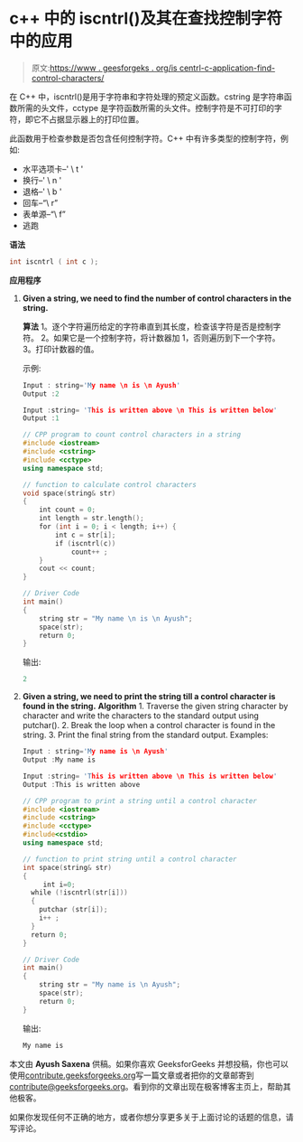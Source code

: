 # c++ 中的 iscntrl()及其在查找控制字符中的应用

> 原文:[https://www . geesforgeks . org/is centrl-c-application-find-control-characters/](https://www.geeksforgeeks.org/iscntrl-c-application-find-control-characters/)

在 C++ 中，iscntrl()是用于字符串和字符处理的预定义函数。cstring 是字符串函数所需的头文件，cctype 是字符函数所需的头文件。控制字符是不可打印的字符，即它不占据显示器上的打印位置。

此函数用于检查参数是否包含任何控制字符。C++ 中有许多类型的控制字符，例如:

*   水平选项卡–' \ t '
*   换行–' \ n '
*   退格–' \ b '
*   回车–“\ r”
*   表单源–“\ f”
*   逃跑

**语法**

```cpp
int iscntrl ( int c ); 

```

**应用程序**

1.  **Given a string, we need to find the number of control characters in the string.**

    **算法**
    1。逐个字符遍历给定的字符串直到其长度，检查该字符是否是控制字符。
    2。如果它是一个控制字符，将计数器加 1，否则遍历到下一个字符。
    3。打印计数器的值。

    示例:

    ```cpp
    Input : string='My name \n is \n Ayush'
    Output :2

    Input :string= 'This is written above \n This is written below'
    Output :1

    ```

    ```cpp
    // CPP program to count control characters in a string
    #include <iostream>
    #include <cstring>
    #include <cctype>
    using namespace std;

    // function to calculate control characters
    void space(string& str)
    {
        int count = 0;
        int length = str.length();
        for (int i = 0; i < length; i++) {
            int c = str[i];
            if (iscntrl(c))
                count++ ;
        }
        cout << count;
    }

    // Driver Code
    int main()
    {
        string str = "My name \n is \n Ayush";
        space(str);
        return 0;
    } 
    ```

    输出:

    ```cpp
    2

    ```

2.  **Given a string, we need to print the string till a control character is found in the string.**
    **Algorithm**
    1\. Traverse the given string character by character and write the characters to the standard output using putchar().
    2\. Break the loop when a control character is found in the string.
    3\. Print the final string from the standard output.
    Examples:

    ```cpp
    Input : string='My name is \n Ayush'
    Output :My name is

    Input :string= 'This is written above \n This is written below'
    Output :This is written above

    ```

    ```cpp
    // CPP program to print a string until a control character
    #include <iostream>
    #include <cstring>
    #include <cctype>
    #include<cstdio>
    using namespace std;

    // function to print string until a control character
    int space(string& str)
    {
         int i=0;
      while (!iscntrl(str[i]))
      {
        putchar (str[i]);
        i++ ;
      }
      return 0;
    }

    // Driver Code
    int main()
    {
        string str = "My name is \n Ayush";
        space(str);
        return 0;
    }
    ```

    输出:

    ```cpp
    My name is

    ```

本文由 **Ayush Saxena** 供稿。如果你喜欢 GeeksforGeeks 并想投稿，你也可以使用[contribute.geeksforgeeks.org](http://www.contribute.geeksforgeeks.org)写一篇文章或者把你的文章邮寄到 contribute@geeksforgeeks.org。看到你的文章出现在极客博客主页上，帮助其他极客。

如果你发现任何不正确的地方，或者你想分享更多关于上面讨论的话题的信息，请写评论。